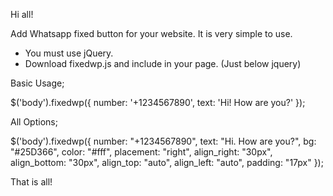 Hi all!

Add Whatsapp fixed button for your website.
It is very simple to use.

- You must use jQuery.
- Download fixedwp.js and include in your page. (Just below jquery)

Basic Usage;

$('body').fixedwp({
  number: '+1234567890',
  text: 'Hi! How are you?'
});

All Options;

$('body').fixedwp({
    number: "+1234567890",
    text: "Hi. How are you?",
    bg: "#25D366",
    color: "#fff",
    placement: "right",
    align_right:  "30px",
    align_bottom: "30px",
    align_top: "auto",
    align_left: "auto",
    padding: "17px"
});

That is all!
